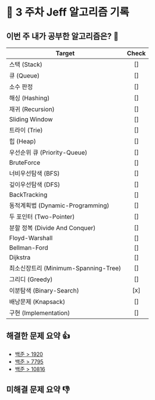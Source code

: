 # 📝 3 주차 Jeff 알고리즘 기록 

## 이번 주 내가 공부한 알고리즘은? 🎯

<!--
- 도전 항목은 여러개 선택해도 좋습니다.! (되도록 한가지 권장.!)
- 선택한 항목 Check 란을 [x] 로 바꿔주세요.
- 다음 사이트에서 해당 주제에 대한 문제를 바로 찾을 수 있습니다.
    - https://www.acmicpc.net/problem/tags
 -->

Target                          | Check |
-----------------------------| :----: |
스택 (Stack)                  |  []   |
큐 (Queue)                   |  []   |
소수 판정                      |  []   |
해싱 (Hashing)                |  []   |
재귀 	(Recursion)             |  []   |
Sliding Window               |  []   |
트라이 (Trie)                  |  []   |
힙 (Heap)                     |  []   |
우선순위 큐 (Priority-Queue)    |  []   |
BruteForce                   |  []   |
너비우선탐색 (BFS)               |  []   |
깊이우선탐색 (DFS)               |  []   |
BackTracking                  |  []   |
동적계획법 (Dynamic-Programming) |  []   |
두 포인터 (Two-Pointer)         |  []   |
분할 정복 (Divide And Conquer)  |  []   |
Floyd-Warshall                |  []   |
Bellman-Ford                  |  []   |
Dijkstra                      |  []   |
최소신장트리 (Minimum-Spanning-Tree)       |  []   |
그리디 (Greedy)                          |  []   |
이분탐색 (Binary-Search)                  |  [x]   |
배낭문제 (Knapsack)                       |  []   |
구현 (Implementation)                    |  []   |

## 해결한 문제 요약 👍
<!--
다음과 같이 작성해주세요.!!

ex)
  - [문제이름](문제링크)
  - [문제이름](문제링크)
  - [문제이름](문제링크)
 -->
- [백준 > 1920](https://www.acmicpc.net/problem/1920)
- [백준 > 7795](https://www.acmicpc.net/problem/7795)
- [백준 > 10816](https://www.acmicpc.net/problem/10816)


## 미해결 문제 요약 👎
<!--
다음과 같이 작성해주세요.!!

ex)
  - [문제이름](문제링크)
  - [문제이름](문제링크)
  - [문제이름](문제링크)
 -->
